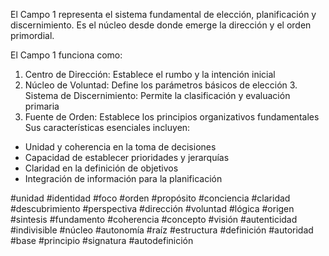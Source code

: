 El Campo 1 representa el sistema fundamental de elección, planificación y discernimiento. Es el núcleo desde donde emerge la dirección y el orden primordial. 

El Campo 1 funciona como: 
1. Centro de Dirección: Establece el rumbo y la intención inicial 
2. Núcleo de Voluntad: Define los parámetros básicos de elección 3. Sistema de Discernimiento: Permite la clasificación y evaluación primaria 
3. Fuente de Orden: Establece los principios organizativos fundamentales Sus características esenciales incluyen: 

- Unidad y coherencia en la toma de decisiones 
- Capacidad de establecer prioridades y jerarquías 
- Claridad en la definición de objetivos 
- Integración de información para la planificación

#unidad #identidad #foco #orden #propósito #conciencia #claridad #descubrimiento #perspectiva #dirección #voluntad #lógica #origen #sintesis #fundamento #coherencia #concepto #visión #autenticidad #indivisible #núcleo #autonomía #raíz #estructura #definición #autoridad #base #principio #signatura #autodefinición
